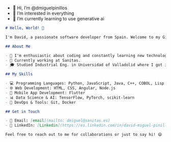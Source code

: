- 👋 Hi, I’m @dmiguelpinillos
- 👀 I’m interested in everything
- 🌱 I’m currently learning to use generative ai

``` markdown
# Hello, World! 👋

I'm David, a passionate software developer from Spain. Welcome to my GitHub profile!

## About Me

- 🌟 I'm enthusiastic about coding and constantly learning new technologies.
- 💼 Currently working at Sanitas.
- 🎓 Studied Industrial Eng. in Universidad of Valladolid where I got in contact with programming, cryptography and robotics.

## My Skills

- 💻 Programming Languages: Python, JavaScript, Java, C++, COBOL, Lisp
- 🌐 Web Development: HTML, CSS, Angular, Node.js
- 📱 Mobile App Development: Flutter
- 📊 Data Science & AI: TensorFlow, PyTorch, scikit-learn
- 🚀 DevOps & Tools: Git, Docker

## Get in Touch

- 📧 Email: [email](mailto: dmiguel@sanitas.es)
- 💼 LinkedIn: [Linkedin](https://es.linkedin.com/in/david-miguel-pinillos-57588014)

Feel free to reach out to me for collaborations or just to say hi! 😄
```
<!---
dmiguelpinillos/dmiguelpinillos is a ✨ special ✨ repository because its `README.md` (this file) appears on your GitHub profile.
You can click the Preview link to take a look at your changes.
--->
